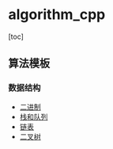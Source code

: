 # algorithm_cpp

[toc]

## 算法模板

### 数据结构

- [二进制](data_structure\binary_op.md)
- [栈和队列](data_structure\stack_queue.md)
- [链表](data_structure\linked_list.md)
- [二叉树](data_structure\binary_tree.md)
